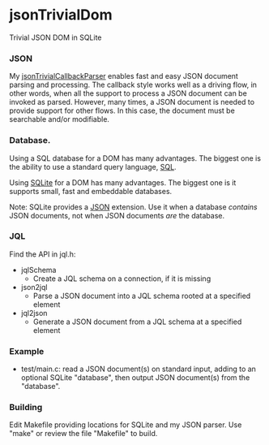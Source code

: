 # jsonTrivialDom
Trivial JSON DOM in SQLite

### JSON

My [jsonTrivialCallbackParser](https://github.com/gdavidbutler/jsonTrivialCallbackParser) enables fast and easy JSON document parsing and processing.
The callback style works well as a driving flow, in other words, when all the support to process a JSON document can be invoked as parsed.
However, many times, a JSON document is needed to provide support for other flows.
In this case, the document must be searchable and/or modifiable.

### Database.

Using a SQL database for a DOM has many advantages.
The biggest one is the ability to use a standard query language, [SQL](https://en.wikipedia.org/wiki/SQL).

Using [SQLite](https://sqlite.org) for a DOM has many advantages.
The biggest one is it supports small, fast and embeddable databases.

Note: SQLite provides a [JSON](https://www.sqlite.org/json1.html) extension.
Use it when a database *contains* JSON documents, not when JSON documents *are* the database.

### JQL

Find the API in jql.h:

* jqlSchema
  * Create a JQL schema on a connection, if it is missing
* json2jql
  * Parse a JSON document into a JQL schema rooted at a specified element
* jql2json
  * Generate a JSON document from a JQL schema at a specified element

### Example

* test/main.c: read a JSON document(s) on standard input, adding to an optional SQLite "database", then output JSON document(s) from the "database".

### Building

Edit Makefile providing locations for SQLite and my JSON parser.
Use "make" or review the file "Makefile" to build.
